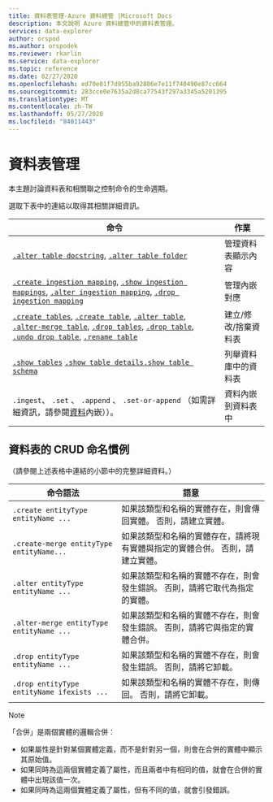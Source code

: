 ```yaml
---
title: 資料表管理-Azure 資料總管 |Microsoft Docs
description: 本文說明 Azure 資料總管中的資料表管理。
services: data-explorer
author: orspod
ms.author: orspodek
ms.reviewer: rkarlin
ms.service: data-explorer
ms.topic: reference
ms.date: 02/27/2020
ms.openlocfilehash: ed70e01f7d955ba92806e7e11f740490e87cc664
ms.sourcegitcommit: 283cce0e7635a2d8ca77543f297a3345a5201395
ms.translationtype: MT
ms.contentlocale: zh-TW
ms.lasthandoff: 05/27/2020
ms.locfileid: "84011443"
---
```

# <a name="tables-management"></a>資料表管理

本主題討論資料表和相關聯之控制命令的生命週期。

選取下表中的連結以取得其相關詳細資訊。

| 命令                                                                                                                 | 作業                       |
|--------------------------------------------------------------------------------------------------------------------------|---------------------------------|
| [`.alter table docstring`](alter-table-docstring-command.md), [`.alter table folder`](alter-table-folder-command.md)                                                                                                                                                                                                   | 管理資料表顯示內容 |
| [`.create ingestion mapping`](create-ingestion-mapping-command.md), [`.show ingestion mappings`](show-ingestion-mapping-command.md), [`.alter ingestion mapping`](alter-ingestion-mapping-command.md), [`.drop ingestion mapping`](drop-ingestion-mapping-command.md)                                                                    | 管理內嵌對應        |
| [`.create tables`](create-tables-command.md), [`.create table`](create-table-command.md), [`.alter table`](alter-table-command.md), [`.alter-merge table`](alter-table-command.md), [`.drop tables`](drop-table-command.md), [`.drop table`](drop-table-command.md), [`.undo drop table`](undo-drop-table-command.md), [`.rename table`](rename-table-command.md) | 建立/修改/捨棄資料表       |
| [`.show tables`](show-tables-command.md) [`.show table details`](show-table-details-command.md)[`.show table schema`](show-table-schema-command.md)                                                                                      | 列舉資料庫中的資料表  |
| `.ingest`、 `.set` 、 `.append` 、 `.set-or-append` （如需詳細資訊，請參閱[資料](../../ingest-data-overview.md#kusto-query-language-ingest-control-commands)內嵌））。                                                                                                                                                                                      | 資料內嵌到資料表中     |

## <a name="crud-naming-conventions-for-tables"></a>資料表的 CRUD 命名慣例 
（請參閱上述表格中連結的小節中的完整詳細資料。）
 
| 命令語法                             | 語意                                                                                                             |
|--------------------------------------------|-----------------------------------------------------------------------------------------------------------------------|
| `.create entityType entityName ...`        | 如果該類型和名稱的實體存在，則會傳回實體。 否則，請建立實體。                          |
| `.create-merge entityType entityName...`   | 如果該類型和名稱的實體存在，請將現有實體與指定的實體合併。 否則，請建立實體。 |
| `.alter entityType entityName ...`         | 如果該類型和名稱的實體不存在，則會發生錯誤。 否則，請將它取代為指定的實體。            |
| `.alter-merge entityType entityName ...`   | 如果該類型和名稱的實體不存在，則會發生錯誤。 否則，請將它與指定的實體合併。              |
| `.drop entityType entityName ...`          | 如果該類型和名稱的實體不存在，則會發生錯誤。 否則，請將它卸載。                                         |
| `.drop entityType entityName ifexists ...` | 如果該類型和名稱的實體不存在，則傳回。 否則，請將它卸載。                                        |
 
> [!NOTE]
> 「合併」是兩個實體的邏輯合併：
>
> * 如果屬性是針對某個實體定義，而不是針對另一個，則會在合併的實體中顯示其原始值。
> * 如果同時為這兩個實體定義了屬性，而且兩者中有相同的值，就會在合併的實體中出現該值一次。
> * 如果同時為這兩個實體定義了屬性，但有不同的值，就會引發錯誤。